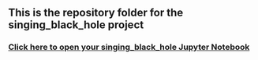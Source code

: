 ## This is the repository folder for the singing_black_hole project

### [Click here to open your singing_black_hole Jupyter Notebook](https://bushastrolab.com/hub/user-redirect/git-pull?repo=https%3A%2F%2Fgithub.com%2Fthebushschool%2Fastronomy&branch=gh-pages&urlpath=lab%2Ftree%2Fastronomy%2Fprojects%2Fsinging_black_hole%2Fsinging_black_hole.ipynb?reset)
